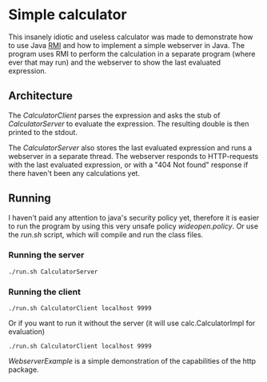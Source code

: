 # Simple calculator
This insanely idiotic and useless calculator was made to demonstrate how to use Java [RMI](http://docs.oracle.com/javase/6/docs/technotes/guides/rmi/index.html) and how to implement a simple webserver in Java. The program uses RMI to perform the calculation in a separate program (where ever that may run) and the webserver to show the last evaluated expression.

## Architecture
The *CalculatorClient* parses the expression and asks the stub of *CalculatorServer* to evaluate the expression. The resulting double is then printed to the stdout.

The *CalculatorServer* also stores the last evaluated expression and runs a webserver in a separate thread. The webserver responds to HTTP-requests with the last evaluated expression, or with a "404 Not found" response if there haven't been any calculations yet.

## Running
I haven't paid any attention to java's security policy yet, therefore it is easier to run the program by using this very unsafe policy *wideopen.policy*. Or use the *run.sh* script, which will compile and run the class files.

### Running the server
    
    ./run.sh CalculatorServer
    
### Running the client
    
    ./run.sh CalculatorClient localhost 9999

Or if you want to run it without the server (it will use calc.CalculatorImpl for evaluation)

	./run.sh CalculatorClient localhost 9999
	
*WebserverExample* is a simple demonstration of the capabilities of the http package.